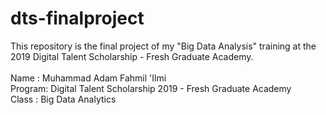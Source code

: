 # dts-finalproject
This repository is the final project of my "Big Data Analysis" training at the 2019 Digital Talent Scholarship - Fresh Graduate Academy.
<br><br>
Name   : Muhammad Adam Fahmil 'Ilmi<br>
Program: Digital Talent Scholarship 2019 - Fresh Graduate Academy<br>
Class  : Big Data Analytics<br>

